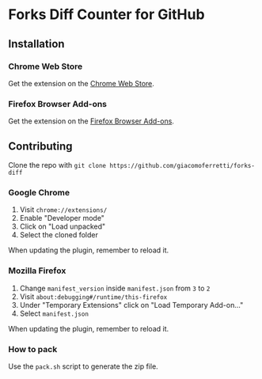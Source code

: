 # Forks Diff Counter for GitHub

## Installation

### Chrome Web Store

Get the extension on the [Chrome Web Store](https://chrome.google.com/webstore/detail/eencojgimolmahmdfpnfbcldppmlokfg).

### Firefox Browser Add-ons

Get the extension on the [Firefox Browser Add-ons](https://addons.mozilla.org/en-US/firefox/addon/forks-diff-counter-for-github/).

## Contributing

Clone the repo with `git clone https://github.com/giacomoferretti/forks-diff`

### Google Chrome

1. Visit `chrome://extensions/`
2. Enable "Developer mode"
3. Click on "Load unpacked"
4. Select the cloned folder

When updating the plugin, remember to reload it.

### Mozilla Firefox

1. Change `manifest_version` inside `manifest.json` from `3` to `2`
2. Visit `about:debugging#/runtime/this-firefox`
3. Under "Temporary Extensions" click on "Load Temporary Add-on..."
4. Select `manifest.json`

When updating the plugin, remember to reload it.

### How to pack

Use the `pack.sh` script to generate the zip file.

